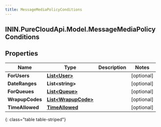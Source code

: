 ```yaml
---
title: MessageMediaPolicyConditions
---
```

## ININ.PureCloudApi.Model.MessageMediaPolicyConditions

## Properties

|Name | Type | Description | Notes|
|------------ | ------------- | ------------- | -------------|
| **ForUsers** | [**List&lt;User&gt;**](User.html) |  | [optional] |
| **DateRanges** | **List&lt;string&gt;** |  | [optional] |
| **ForQueues** | [**List&lt;Queue&gt;**](Queue.html) |  | [optional] |
| **WrapupCodes** | [**List&lt;WrapupCode&gt;**](WrapupCode.html) |  | [optional] |
| **TimeAllowed** | [**TimeAllowed**](TimeAllowed.html) |  | [optional] |
{: class="table table-striped"}


